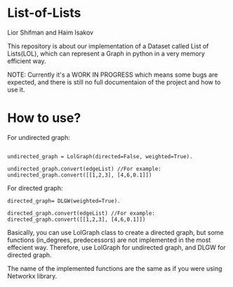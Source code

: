 # List-of-Lists

Lior Shifman and Haim Isakov

This repository is about our implementation of a Dataset called List of Lists(LOL), which can represent a Graph in python in a very memory efficient way.

NOTE: Currently it's a WORK IN PROGRESS which means some bugs are expected, and there is still no full documentaion of the project and how to use it.

# How to use?

For undirected graph:
```

undirected_graph = LolGraph(directed=False, weighted=True).

undirected_graph.convert(edgeList) //For example: undirected_graph.convert([[1,2,3], [4,6,0.1]])
```

For directed graph:
```
directed_graph= DLGW(weighted=True).

directed_graph.convert(edgeList) //For example: directed_graph.convert([[1,2,3], [4,6,0.1]])
```

Basically, you can use LolGraph class to create a directed graph, but some functions (in_degrees, predecessors) are not implemented in the most effecient way. 
Therefore, use LolGraph for undirected graph, and DLGW for directed graph.

The name of the implemented functions are the same as if you were using Networkx library.
